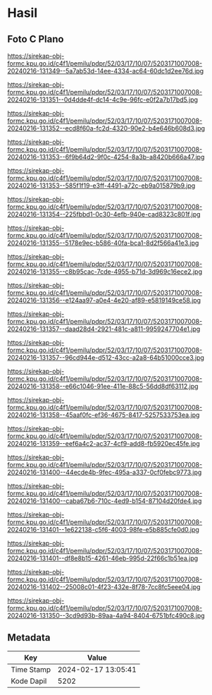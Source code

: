 # Hasil

## Foto C Plano

https://sirekap-obj-formc.kpu.go.id/c4f1/pemilu/pdpr/52/03/17/10/07/5203171007008-20240216-131349--5a7ab53d-14ee-4334-ac64-60dc1d2ee76d.jpg

https://sirekap-obj-formc.kpu.go.id/c4f1/pemilu/pdpr/52/03/17/10/07/5203171007008-20240216-131351--0d4dde4f-dc14-4c9e-96fc-e0f2a7b17bd5.jpg

https://sirekap-obj-formc.kpu.go.id/c4f1/pemilu/pdpr/52/03/17/10/07/5203171007008-20240216-131352--ecd8f60a-fc2d-4320-90e2-b4e646b608d3.jpg

https://sirekap-obj-formc.kpu.go.id/c4f1/pemilu/pdpr/52/03/17/10/07/5203171007008-20240216-131353--6f9b64d2-9f0c-4254-8a3b-a8420b666a47.jpg

https://sirekap-obj-formc.kpu.go.id/c4f1/pemilu/pdpr/52/03/17/10/07/5203171007008-20240216-131353--585f1f19-e3ff-4491-a72c-eb9a015879b9.jpg

https://sirekap-obj-formc.kpu.go.id/c4f1/pemilu/pdpr/52/03/17/10/07/5203171007008-20240216-131354--225fbbd1-0c30-4efb-940e-cad8323c801f.jpg

https://sirekap-obj-formc.kpu.go.id/c4f1/pemilu/pdpr/52/03/17/10/07/5203171007008-20240216-131355--5178e9ec-b586-40fa-bca1-8d2f566a41e3.jpg

https://sirekap-obj-formc.kpu.go.id/c4f1/pemilu/pdpr/52/03/17/10/07/5203171007008-20240216-131355--c8b95cac-7cde-4955-b71d-3d969c16ece2.jpg

https://sirekap-obj-formc.kpu.go.id/c4f1/pemilu/pdpr/52/03/17/10/07/5203171007008-20240216-131356--e124aa97-a0e4-4e20-af89-e5819149ce58.jpg

https://sirekap-obj-formc.kpu.go.id/c4f1/pemilu/pdpr/52/03/17/10/07/5203171007008-20240216-131357--daad28d4-2921-481c-a811-9959247704e1.jpg

https://sirekap-obj-formc.kpu.go.id/c4f1/pemilu/pdpr/52/03/17/10/07/5203171007008-20240216-131357--96cd944e-d512-43cc-a2a8-64b51000cce3.jpg

https://sirekap-obj-formc.kpu.go.id/c4f1/pemilu/pdpr/52/03/17/10/07/5203171007008-20240216-131358--e66c1046-91ee-411e-88c5-56dd8df63112.jpg

https://sirekap-obj-formc.kpu.go.id/c4f1/pemilu/pdpr/52/03/17/10/07/5203171007008-20240216-131358--45aaf0fc-ef36-4675-8417-5257533753ea.jpg

https://sirekap-obj-formc.kpu.go.id/c4f1/pemilu/pdpr/52/03/17/10/07/5203171007008-20240216-131359--eef6a4c2-ac37-4cf9-add8-fb5920ec45fe.jpg

https://sirekap-obj-formc.kpu.go.id/c4f1/pemilu/pdpr/52/03/17/10/07/5203171007008-20240216-131400--44ecde4b-9fec-495a-a337-0cf0febc9773.jpg

https://sirekap-obj-formc.kpu.go.id/c4f1/pemilu/pdpr/52/03/17/10/07/5203171007008-20240216-131400--caba67b6-710c-4ed9-b154-87104d20fde4.jpg

https://sirekap-obj-formc.kpu.go.id/c4f1/pemilu/pdpr/52/03/17/10/07/5203171007008-20240216-131401--1e622138-c5f6-4003-98fe-e5b885cfe0d0.jpg

https://sirekap-obj-formc.kpu.go.id/c4f1/pemilu/pdpr/52/03/17/10/07/5203171007008-20240216-131401--df8e8b15-4261-46eb-995d-22f66c1b51ea.jpg

https://sirekap-obj-formc.kpu.go.id/c4f1/pemilu/pdpr/52/03/17/10/07/5203171007008-20240216-131402--25008c01-4f23-432e-8f78-7cc8fc5eee04.jpg

https://sirekap-obj-formc.kpu.go.id/c4f1/pemilu/pdpr/52/03/17/10/07/5203171007008-20240216-131350--3cd9d93b-89aa-4a94-8404-6751bfc490c8.jpg


## Metadata

| Key        | Value               |
| ---------- | ------------------- |
| Time Stamp | 2024-02-17 13:05:41 |
| Kode Dapil | 5202                |



